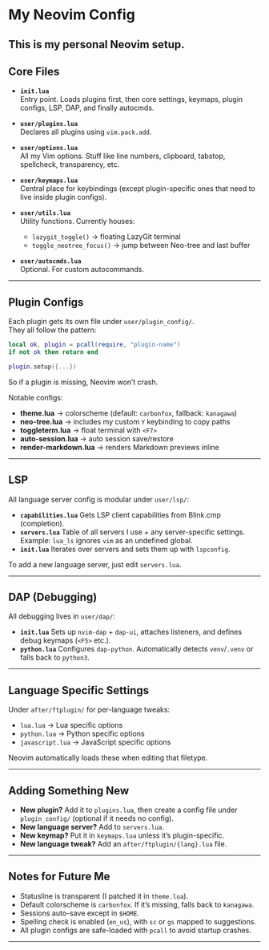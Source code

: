 # My Neovim Config

This is my personal Neovim setup.  
---

## Core Files

- **`init.lua`**  
  Entry point. Loads plugins first, then core settings, keymaps, plugin configs, LSP, DAP, and finally autocmds.

- **`user/plugins.lua`**  
  Declares all plugins using `vim.pack.add`.

- **`user/options.lua`**  
  All my Vim options. Stuff like line numbers, clipboard, tabstop, spellcheck, transparency, etc.

- **`user/keymaps.lua`**  
  Central place for keybindings (except plugin-specific ones that need to live inside plugin configs).

- **`user/utils.lua`**  
  Utility functions. Currently houses:
  - `lazygit_toggle()` → floating LazyGit terminal  
  - `toggle_neotree_focus()` → jump between Neo-tree and last buffer

- **`user/autocmds.lua`**  
  Optional. For custom autocommands.

---

## Plugin Configs

Each plugin gets its own file under `user/plugin_config/`.  
They all follow the pattern:

```lua
local ok, plugin = pcall(require, "plugin-name")
if not ok then return end

plugin.setup({...})
````

So if a plugin is missing, Neovim won’t crash.

Notable configs:

* **theme.lua** → colorscheme (default: `carbonfox`, fallback: `kanagawa`)
* **neo-tree.lua** → includes my custom `Y` keybinding to copy paths
* **toggleterm.lua** → float terminal with `<F7>`
* **auto-session.lua** → auto session save/restore
* **render-markdown.lua** → renders Markdown previews inline

---

## LSP

All language server config is modular under `user/lsp/`:

* **`capabilities.lua`**
  Gets LSP client capabilities from Blink.cmp (completion).
* **`servers.lua`**
  Table of all servers I use + any server-specific settings.
  Example: `lua_ls` ignores `vim` as an undefined global.
* **`init.lua`**
  Iterates over servers and sets them up with `lspconfig`.

To add a new language server, just edit `servers.lua`.

---

## DAP (Debugging)

All debugging lives in `user/dap/`:

* **`init.lua`**
  Sets up `nvim-dap` + `dap-ui`, attaches listeners, and defines debug keymaps (`<F5>` etc.).
* **`python.lua`**
  Configures `dap-python`. Automatically detects `venv`/`.venv` or falls back to `python3`.

---

## Language Specific Settings

Under `after/ftplugin/` for per-language tweaks:

* `lua.lua` → Lua specific options
* `python.lua` → Python specific options
* `javascript.lua` → JavaScript specific options

Neovim automatically loads these when editing that filetype.

---

## Adding Something New

* **New plugin?** Add it to `plugins.lua`, then create a config file under `plugin_config/` (optional if it needs no config).
* **New language server?** Add to `servers.lua`.
* **New keymap?** Put it in `keymaps.lua` unless it’s plugin-specific.
* **New language tweak?** Add an `after/ftplugin/{lang}.lua` file.

---
## Notes for Future Me

* Statusline is transparent (I patched it in `theme.lua`).
* Default colorscheme is `carbonfox`. If it’s missing, falls back to `kanagawa`.
* Sessions auto-save except in `$HOME`.
* Spelling check is enabled (`en_us`), with `sc` or `gs` mapped to suggestions.
* All plugin configs are safe-loaded with `pcall` to avoid startup crashes.
---
